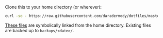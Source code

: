Clone this to your home directory (or wherever):

```bash
curl -so - https://raw.githubusercontent.com/daradermody/dotfiles/master/install.sh | bash
```

[These files](./rc-files) are symbolically linked from the home directory. Existing files are backed up to `backups/<date>/`.

